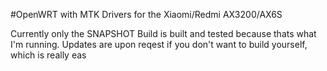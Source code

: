 #OpenWRT with MTK Drivers for the Xiaomi/Redmi AX3200/AX6S

Currently only the SNAPSHOT Build is built and tested because thats what I'm running.
Updates are upon reqest if you don't want to build yourself, which is really eas
